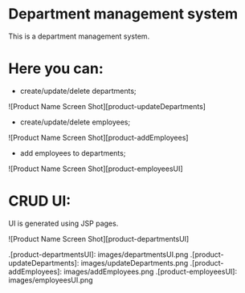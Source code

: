 # Department management system
This is a department management system.

# Here you can:

- create/update/delete departments;

![Product Name Screen Shot][product-updateDepartments]

- create/update/delete employees;

![Product Name Screen Shot][product-addEmployees]

- add employees to departments;

![Product Name Screen Shot][product-employeesUI]

# CRUD UI:

UI is generated using JSP pages.

![Product Name Screen Shot][product-departmentsUI]

.[product-departmentsUI]: images/departmentsUI.png
.[product-updateDepartments]: images/updateDepartments.png
.[product-addEmployees]: images/addEmployees.png
.[product-employeesUI]: images/employeesUI.png
